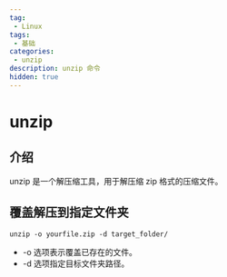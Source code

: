 ```yaml
---
tag:
 - Linux
tags:
 - 基础
categories:
 - unzip
description: unzip 命令
hidden: true
---
```


# unzip

## 介绍
unzip 是一个解压缩工具，用于解压缩 zip 格式的压缩文件。

## 覆盖解压到指定文件夹
```shell
unzip -o yourfile.zip -d target_folder/
```
* -o 选项表示覆盖已存在的文件。
* -d 选项指定目标文件夹路径。